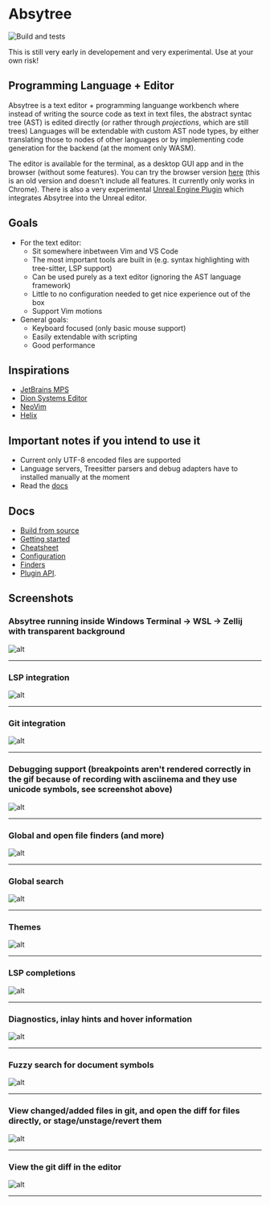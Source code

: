# Absytree

![Build and tests](https://github.com/Nimaoth/Absytree/actions/workflows/main.yml/badge.svg?event=push)

This is still very early in developement and very experimental. Use at your own risk!

## Programming Language + Editor

Absytree is a text editor + programming languange workbench where instead of writing the source code as text in text files,
the abstract syntac tree (AST) is edited directly (or rather through _projections_, which are still trees)
Languages will be extendable with custom AST node types, by either translating those to nodes of other languages or by implementing code generation
for the backend (at the moment only WASM).

The editor is available for the terminal, as a desktop GUI app and in the browser (without some features).
You can try the browser version [here](https://nimaoth.github.io/AbsytreeBrowser/absytree_browser.html?s=default.absytree-session) (this is an old version and doesn't include all features. It currently only works in Chrome).
There is also a very experimental [Unreal Engine Plugin](https://github.com/Nimaoth/AbsytreeUE) which integrates Absytree into the Unreal editor.

## Goals
- For the text editor:
  - Sit somewhere inbetween Vim and VS Code
  - The most important tools are built in (e.g. syntax highlighting with tree-sitter, LSP support)
  - Can be used purely as a text editor (ignoring the AST language framework)
  - Little to no configuration needed to get nice experience out of the box
  - Support Vim motions
- General goals:
  - Keyboard focused (only basic mouse support)
  - Easily extendable with scripting
  - Good performance

## Inspirations
- [JetBrains MPS](https://github.com/JetBrains/MPS)
- [Dion Systems Editor](https://dion.systems/gallery.html)
- [NeoVim](https://github.com/neovim/neovim)
- [Helix](https://github.com/helix-editor/helix)

## Important notes if you intend to use it

- Current only UTF-8 encoded files are supported
- Language servers, Treesitter parsers and debug adapters have to installed manually at the moment
- Read the [docs](docs/getting_started.md)

## Docs
- [Build from source](docs/building_from_source.md)
- [Getting started](docs/getting_started.md)
- [Cheatsheet](docs/cheatsheet.md)
- [Configuration](docs/configuration.md)
- [Finders](docs/finders.md)
- [Plugin API](https://nimaoth.github.io/AbsytreeDocs/scripting_nim/htmldocs/theindex.html).

## Screenshots

### Absytree running inside Windows Terminal -> WSL -> Zellij with transparent background
![alt](https://raw.githubusercontent.com/Nimaoth/AbsytreeScreenshots/main/transparent_background.png)

---

### LSP integration
![alt](https://raw.githubusercontent.com/Nimaoth/AbsytreeScreenshots/main/lsp.gif)

---

### Git integration
![alt](https://raw.githubusercontent.com/Nimaoth/AbsytreeScreenshots/main/git.gif)

---

### Debugging support (breakpoints aren't rendered correctly in the gif because of recording with asciinema and they use unicode symbols, see screenshot above)
![alt](https://raw.githubusercontent.com/Nimaoth/AbsytreeScreenshots/main/debug.gif)

---

### Global and open file finders (and more)
![alt](https://raw.githubusercontent.com/Nimaoth/AbsytreeScreenshots/main/finders.gif)

---

### Global search
![alt](https://raw.githubusercontent.com/Nimaoth/AbsytreeScreenshots/main/search.gif)

---

### Themes
![alt](https://raw.githubusercontent.com/Nimaoth/AbsytreeScreenshots/main/themes.gif)

---

### LSP completions
![alt](https://raw.githubusercontent.com/Nimaoth/AbsytreeScreenshots/main/lsp_completions.png)

---

### Diagnostics, inlay hints and hover information
![alt](https://raw.githubusercontent.com/Nimaoth/AbsytreeScreenshots/main/lsp_diagnostics_inlay_hints_hover.png)

---

### Fuzzy search for document symbols
![alt](https://raw.githubusercontent.com/Nimaoth/AbsytreeScreenshots/main/lsp_document_symbols.png)

---

### View changed/added files in git, and open the diff for files directly, or stage/unstage/revert them
![alt](https://raw.githubusercontent.com/Nimaoth/AbsytreeScreenshots/main/git_changed_files.png)

---

### View the git diff in the editor
![alt](https://raw.githubusercontent.com/Nimaoth/AbsytreeScreenshots/main/git_diff.png)

---
